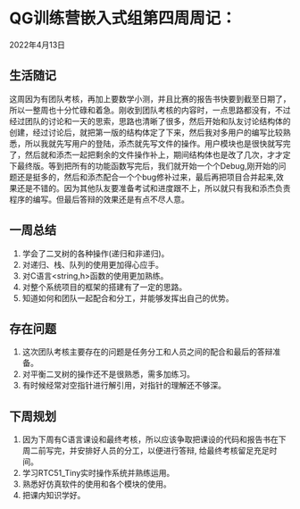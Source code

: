 # QG训练营嵌入式组第四周周记：
2022年4月13日

## 生活随记

​	这周因为有团队考核，再加上要数学小测，并且比赛的报告书快要到截至日期了，所以一整周也十分忙碌和着急。刚收到团队考核的内容时，一点思路都没有，不过经过团队的讨论和一天的思索，思路也清晰了很多，然后开始和队友讨论结构体的创建，经过讨论后，就把第一版的结构体定了下来，然后我对多用户的编写比较熟悉，所以我就先写用户的登陆，添杰就先写文件的操作。用户模块也是很快就写完了，然后就和添杰一起把剩余的文件操作补上，期间结构体也是改了几次，才才定下最终版。等到把所有的功能函数写完后，我们就开始一个个Debug,刚开始的问题还是挺多的，然后和添杰配合一个个bug修补过来，最后再把项目合并起来,效果还是不错的。因为其他队友要准备考试和进度跟不上，所以就只有我和添杰负责程序的编写。但最后答辩的效果还是有点不尽人意。

## 一周总结

1. 学会了二叉树的各种操作(递归和非递归)。
2. 对递归、栈、队列的使用更加得心应手。
3. 对C语言<string,h>函数的使用更加熟练。
4. 对整个系统项目的框架的搭建有了一定的思路。
5. 知道如何和团队一起配合和分工，并能够发挥出自己的优势。

## 存在问题

1. 这次团队考核主要存在的问题是任务分工和人员之间的配合和最后的答辩准备。
2. 对平衡二叉树的操作还不是很熟悉，需多加练习。
3. 有时候经常对空指针进行解引用，对指针的理解还不够深。

## 下周规划

1. 因为下周有C语言课设和最终考核，所以应该争取把课设的代码和报告书在下周二前写完，并安排好人员的分工，以便进行答辩, 给最终考核留足充足时间。
2. 学习RTC51_Tiny实时操作系统并熟练运用。
3. 熟悉好仿真软件的使用和各个模块的使用。
4. 把课内知识学好。

